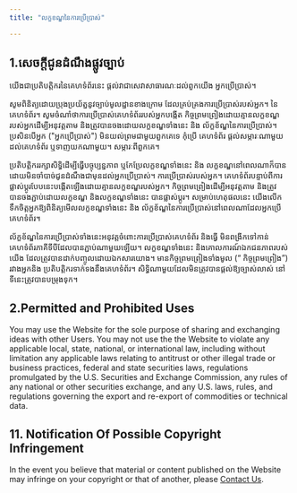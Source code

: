```yaml
---
title: "លក្ខខណ្ឌនៃការប្រើប្រាស់"

---
```

## 1.សេចក្តីជូនដំណឹងផ្លូវច្បាប់

យើងជាប្រតិបត្តិករនៃគេហទំព័រនេះ ផ្តល់វាជាសេវាសាធារណៈដល់ពួកយើង
អ្នកប្រើប្រាស់។

សូមពិនិត្យដោយប្រុងប្រយ័ត្ននូវច្បាប់មូលដ្ឋានខាងក្រោម ដែលគ្រប់គ្រងការប្រើប្រាស់របស់អ្នក។
នៃគេហទំព័រ។ សូមចំណាំថាការប្រើប្រាស់គេហទំព័ររបស់អ្នកបង្កើត
កិច្ចព្រមព្រៀងដោយគ្មានលក្ខខណ្ឌរបស់អ្នកដើម្បីអនុវត្តតាម និងត្រូវបានចងដោយលក្ខខណ្ឌទាំងនេះ និង
ល័ក្ខខ័ណ្ឌនៃការប្រើប្រាស់។ ប្រសិនបើអ្នក ("អ្នកប្រើប្រាស់") មិនយល់ព្រមជាមួយពួកគេទេ កុំប្រើ
គេហទំព័រ ផ្តល់សម្ភារៈណាមួយដល់គេហទំព័រ ឬទាញយកណាមួយ។
សម្ភារៈពីពួកគេ។

ប្រតិបត្តិកររក្សាសិទ្ធិដើម្បីធ្វើបច្ចុប្បន្នភាព ឬកែប្រែលក្ខខណ្ឌទាំងនេះ និង
លក្ខខណ្ឌនៅពេលណាក៏បានដោយមិនចាំបាច់ជូនដំណឹងជាមុនដល់អ្នកប្រើប្រាស់។ ការប្រើប្រាស់របស់អ្នក។
គេហទំព័រ​បន្ទាប់​ពី​ការ​ផ្លាស់​ប្តូរ​បែប​នេះ​បង្កើត​ឡើង​ដោយ​គ្មាន​លក្ខខណ្ឌ​របស់​អ្នក។
កិច្ចព្រមព្រៀងដើម្បីអនុវត្តតាម និងត្រូវបានចងភ្ជាប់ដោយលក្ខខណ្ឌ និងលក្ខខណ្ឌទាំងនេះ
បានផ្លាស់ប្តូរ។ សម្រាប់ហេតុផលនេះ យើងលើកទឹកចិត្តអ្នកឱ្យពិនិត្យមើលលក្ខខណ្ឌទាំងនេះ និង
ល័ក្ខខ័ណ្ឌនៃការប្រើប្រាស់នៅពេលណាដែលអ្នកប្រើគេហទំព័រ។

ល័ក្ខខ័ណ្ឌនៃការប្រើប្រាស់ទាំងនេះអនុវត្តចំពោះការប្រើប្រាស់គេហទំព័រ និងធ្វើ
មិនពង្រីកទៅកាន់គេហទំព័រភាគីទីបីដែលបានភ្ជាប់ណាមួយឡើយ។ លក្ខខណ្ឌទាំងនេះ
និងគោលការណ៍ឯកជនភាពរបស់យើង ដែលត្រូវបានដាក់បញ្ចូលដោយឯកសារយោង។
មានកិច្ចព្រមព្រៀងទាំងមូល (“ កិច្ចព្រមព្រៀង”) រវាងអ្នកនិង
ប្រតិបត្តិករទាក់ទងនឹងគេហទំព័រ។ សិទ្ធិណាមួយដែលមិនត្រូវបានផ្តល់ឱ្យច្បាស់លាស់
នៅទីនេះត្រូវបានបម្រុងទុក។

## 2.Permitted and Prohibited Uses

You may use the Website for the sole purpose of sharing and
exchanging ideas with other Users. You may not use the the Website to
violate any applicable local, state, national, or international law,
including without limitation any applicable laws relating to antitrust
or other illegal trade or business practices, federal and state
securities laws, regulations promulgated by the U.S. Securities and
Exchange Commission, any rules of any national or other securities
exchange, and any U.S. laws, rules, and regulations governing the export
and re-export of commodities or technical data.

## 11. Notification Of Possible Copyright Infringement

In the event you believe that material or content published on the
Website may infringe on your copyright or that of another, please
<a href="#">Contact Us</a>.
